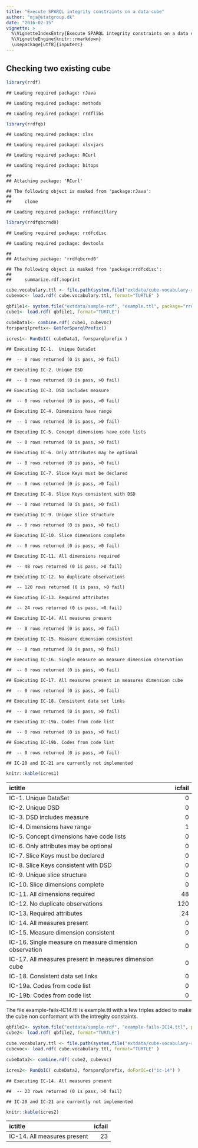 ```yaml
---
title: "Execute SPARQL integrity constraints on a data cube"
author: "mja@statgroup.dk"
date: "2016-02-15"
vignette: >
  %\VignetteIndexEntry{Execute SPARQL integrity constraints on a data cube}
  %\VignetteEngine{knitr::rmarkdown}
  \usepackage[utf8]{inputenc}
---
```



## Checking two existing cube


```r
library(rrdf)
```

```
## Loading required package: rJava
```

```
## Loading required package: methods
```

```
## Loading required package: rrdflibs
```

```r
library(rrdfqb)
```

```
## Loading required package: xlsx
```

```
## Loading required package: xlsxjars
```

```
## Loading required package: RCurl
```

```
## Loading required package: bitops
```

```
## 
## Attaching package: 'RCurl'
```

```
## The following object is masked from 'package:rJava':
## 
##     clone
```

```
## Loading required package: rrdfancillary
```

```r
library(rrdfqbcrnd0)
```

```
## Loading required package: rrdfcdisc
```

```
## Loading required package: devtools
```

```
## 
## Attaching package: 'rrdfqbcrnd0'
```

```
## The following object is masked from 'package:rrdfcdisc':
## 
##     summarize.rdf.noprint
```

```r
cube.vocabulary.ttl <- file.path(system.file("extdata/cube-vocabulary-rdf", "cube.ttl", package="rrdfqb") )
cubevoc<- load.rdf( cube.vocabulary.ttl, format="TURTLE" )

qbfile1<- system.file("extdata/sample-rdf", "example.ttl", package="rrdfqb")
cube1<- load.rdf( qbfile1, format="TURTLE")

cubeData1<- combine.rdf( cube1, cubevoc)
forsparqlprefix<- GetForSparqlPrefix()

icres1<- RunQbIC( cubeData1, forsparqlprefix )
```

```
## Executing IC-1.  Unique DataSet
```

```
##  -- 0 rows returned (0 is pass, >0 fail)
```

```
## Executing IC-2. Unique DSD
```

```
##  -- 0 rows returned (0 is pass, >0 fail)
```

```
## Executing IC-3. DSD includes measure
```

```
##  -- 0 rows returned (0 is pass, >0 fail)
```

```
## Executing IC-4. Dimensions have range
```

```
##  -- 1 rows returned (0 is pass, >0 fail)
```

```
## Executing IC-5. Concept dimensions have code lists
```

```
##  -- 0 rows returned (0 is pass, >0 fail)
```

```
## Executing IC-6. Only attributes may be optional
```

```
##  -- 0 rows returned (0 is pass, >0 fail)
```

```
## Executing IC-7. Slice Keys must be declared
```

```
##  -- 0 rows returned (0 is pass, >0 fail)
```

```
## Executing IC-8. Slice Keys consistent with DSD
```

```
##  -- 0 rows returned (0 is pass, >0 fail)
```

```
## Executing IC-9. Unique slice structure
```

```
##  -- 0 rows returned (0 is pass, >0 fail)
```

```
## Executing IC-10. Slice dimensions complete
```

```
##  -- 0 rows returned (0 is pass, >0 fail)
```

```
## Executing IC-11. All dimensions required
```

```
##  -- 48 rows returned (0 is pass, >0 fail)
```

```
## Executing IC-12. No duplicate observations
```

```
##  -- 120 rows returned (0 is pass, >0 fail)
```

```
## Executing IC-13. Required attributes
```

```
##  -- 24 rows returned (0 is pass, >0 fail)
```

```
## Executing IC-14. All measures present
```

```
##  -- 0 rows returned (0 is pass, >0 fail)
```

```
## Executing IC-15. Measure dimension consistent
```

```
##  -- 0 rows returned (0 is pass, >0 fail)
```

```
## Executing IC-16. Single measure on measure dimension observation
```

```
##  -- 0 rows returned (0 is pass, >0 fail)
```

```
## Executing IC-17. All measures present in measures dimension cube
```

```
##  -- 0 rows returned (0 is pass, >0 fail)
```

```
## Executing IC-18. Consistent data set links
```

```
##  -- 0 rows returned (0 is pass, >0 fail)
```

```
## Executing IC-19a. Codes from code list
```

```
##  -- 0 rows returned (0 is pass, >0 fail)
```

```
## Executing IC-19b. Codes from code list
```

```
##  -- 0 rows returned (0 is pass, >0 fail)
```

```
## IC-20 and IC-21 are currently not implemented
```

```r
knitr::kable(icres1)
```



|ictitle                                                | icfail|
|:------------------------------------------------------|------:|
|IC-1.  Unique DataSet                                  |      0|
|IC-2. Unique DSD                                       |      0|
|IC-3. DSD includes measure                             |      0|
|IC-4. Dimensions have range                            |      1|
|IC-5. Concept dimensions have code lists               |      0|
|IC-6. Only attributes may be optional                  |      0|
|IC-7. Slice Keys must be declared                      |      0|
|IC-8. Slice Keys consistent with DSD                   |      0|
|IC-9. Unique slice structure                           |      0|
|IC-10. Slice dimensions complete                       |      0|
|IC-11. All dimensions required                         |     48|
|IC-12. No duplicate observations                       |    120|
|IC-13. Required attributes                             |     24|
|IC-14. All measures present                            |      0|
|IC-15. Measure dimension consistent                    |      0|
|IC-16. Single measure on measure dimension observation |      0|
|IC-17. All measures present in measures dimension cube |      0|
|IC-18. Consistent data set links                       |      0|
|IC-19a. Codes from code list                           |      0|
|IC-19b. Codes from code list                           |      0|

The file example-fails-IC14.ttl is example.ttl with a few triples added to make the cube non conformant with the intregity constaints.


```r
qbfile2<- system.file("extdata/sample-rdf", "example-fails-IC14.ttl", package="rrdfqb")
cube2<- load.rdf( qbfile2, format="TURTLE")

cube.vocabulary.ttl <- file.path(system.file("extdata/cube-vocabulary-rdf", "cube.ttl", package="rrdfqb") )
cubevoc<- load.rdf( cube.vocabulary.ttl, format="TURTLE" )

cubeData2<- combine.rdf( cube2, cubevoc)

icres2<- RunQbIC( cubeData2, forsparqlprefix, doForIC=c("ic-14") )
```

```
## Executing IC-14. All measures present
```

```
##  -- 23 rows returned (0 is pass, >0 fail)
```

```
## IC-20 and IC-21 are currently not implemented
```

```r
knitr::kable(icres2)
```



|ictitle                     | icfail|
|:---------------------------|------:|
|IC-14. All measures present |     23|

